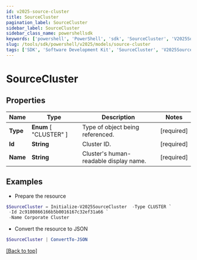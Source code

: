 ```yaml
---
id: v2025-source-cluster
title: SourceCluster
pagination_label: SourceCluster
sidebar_label: SourceCluster
sidebar_class_name: powershellsdk
keywords: ['powershell', 'PowerShell', 'sdk', 'SourceCluster', 'V2025SourceCluster'] 
slug: /tools/sdk/powershell/v2025/models/source-cluster
tags: ['SDK', 'Software Development Kit', 'SourceCluster', 'V2025SourceCluster']
---
```



# SourceCluster

## Properties

Name | Type | Description | Notes
------------ | ------------- | ------------- | -------------
**Type** |  **Enum** [  "CLUSTER" ] | Type of object being referenced. | [required]
**Id** | **String** | Cluster ID. | [required]
**Name** | **String** | Cluster's human-readable display name. | [required]

## Examples

- Prepare the resource
```powershell
$SourceCluster = Initialize-V2025SourceCluster  -Type CLUSTER `
 -Id 2c9180866166b5b0016167c32ef31a66 `
 -Name Corporate Cluster
```

- Convert the resource to JSON
```powershell
$SourceCluster | ConvertTo-JSON
```


[[Back to top]](#) 

